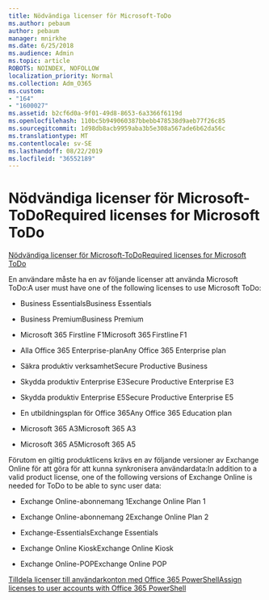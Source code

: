 ```yaml
---
title: Nödvändiga licenser för Microsoft-ToDo
ms.author: pebaum
author: pebaum
manager: mnirkhe
ms.date: 6/25/2018
ms.audience: Admin
ms.topic: article
ROBOTS: NOINDEX, NOFOLLOW
localization_priority: Normal
ms.collection: Adm_O365
ms.custom:
- "164"
- "1600027"
ms.assetid: b2cf6d0a-9f01-49d8-8653-6a3366f6119d
ms.openlocfilehash: 110bc5b949060387bbebb478538d9aeb77f26c85
ms.sourcegitcommit: 1d98db8acb9959aba3b5e308a567ade6b62da56c
ms.translationtype: MT
ms.contentlocale: sv-SE
ms.lasthandoff: 08/22/2019
ms.locfileid: "36552189"
---
```

# <a name="required-licenses-for-microsoft-todo"></a><span data-ttu-id="c7344-102">Nödvändiga licenser för Microsoft-ToDo</span><span class="sxs-lookup"><span data-stu-id="c7344-102">Required licenses for Microsoft ToDo</span></span>

[<span data-ttu-id="c7344-103">Nödvändiga licenser för Microsoft-ToDo</span><span class="sxs-lookup"><span data-stu-id="c7344-103">Required licenses for Microsoft ToDo</span></span>](https://support.office.com/article/381e9d1b-c500-49b5-973e-890fd86528d7.aspx)
  
<span data-ttu-id="c7344-104">En användare måste ha en av följande licenser att använda Microsoft ToDo:</span><span class="sxs-lookup"><span data-stu-id="c7344-104">A user must have one of the following licenses to use Microsoft ToDo:</span></span>
  
- <span data-ttu-id="c7344-105">Business Essentials</span><span class="sxs-lookup"><span data-stu-id="c7344-105">Business Essentials</span></span>

- <span data-ttu-id="c7344-106">Business Premium</span><span class="sxs-lookup"><span data-stu-id="c7344-106">Business Premium</span></span>

- <span data-ttu-id="c7344-107">Microsoft 365 Firstline F1</span><span class="sxs-lookup"><span data-stu-id="c7344-107">Microsoft 365 Firstline F1</span></span>

- <span data-ttu-id="c7344-108">Alla Office 365 Enterprise-plan</span><span class="sxs-lookup"><span data-stu-id="c7344-108">Any Office 365 Enterprise plan</span></span>

- <span data-ttu-id="c7344-109">Säkra produktiv verksamhet</span><span class="sxs-lookup"><span data-stu-id="c7344-109">Secure Productive Business</span></span>

- <span data-ttu-id="c7344-110">Skydda produktiv Enterprise E3</span><span class="sxs-lookup"><span data-stu-id="c7344-110">Secure Productive Enterprise E3</span></span>

- <span data-ttu-id="c7344-111">Skydda produktiv Enterprise E5</span><span class="sxs-lookup"><span data-stu-id="c7344-111">Secure Productive Enterprise E5</span></span>

- <span data-ttu-id="c7344-112">En utbildningsplan för Office 365</span><span class="sxs-lookup"><span data-stu-id="c7344-112">Any Office 365 Education plan</span></span>

- <span data-ttu-id="c7344-113">Microsoft 365 A3</span><span class="sxs-lookup"><span data-stu-id="c7344-113">Microsoft 365 A3</span></span>

- <span data-ttu-id="c7344-114">Microsoft 365 A5</span><span class="sxs-lookup"><span data-stu-id="c7344-114">Microsoft 365 A5</span></span>

<span data-ttu-id="c7344-115">Förutom en giltig produktlicens krävs en av följande versioner av Exchange Online för att göra för att kunna synkronisera användardata:</span><span class="sxs-lookup"><span data-stu-id="c7344-115">In addition to a valid product license, one of the following versions of Exchange Online is needed for ToDo to be able to sync user data:</span></span>
  
- <span data-ttu-id="c7344-116">Exchange Online-abonnemang 1</span><span class="sxs-lookup"><span data-stu-id="c7344-116">Exchange Online Plan 1</span></span>

- <span data-ttu-id="c7344-117">Exchange Online-abonnemang 2</span><span class="sxs-lookup"><span data-stu-id="c7344-117">Exchange Online Plan 2</span></span>

- <span data-ttu-id="c7344-118">Exchange-Essentials</span><span class="sxs-lookup"><span data-stu-id="c7344-118">Exchange Essentials</span></span>

- <span data-ttu-id="c7344-119">Exchange Online Kiosk</span><span class="sxs-lookup"><span data-stu-id="c7344-119">Exchange Online Kiosk</span></span>

- <span data-ttu-id="c7344-120">Exchange Online-POP</span><span class="sxs-lookup"><span data-stu-id="c7344-120">Exchange Online POP</span></span>

[<span data-ttu-id="c7344-121">Tilldela licenser till användarkonton med Office 365 PowerShell</span><span class="sxs-lookup"><span data-stu-id="c7344-121">Assign licenses to user accounts with Office 365 PowerShell</span></span>](https://docs.microsoft.com/office365/enterprise/powershell/assign-licenses-to-user-accounts-with-office-365-powershell )
  